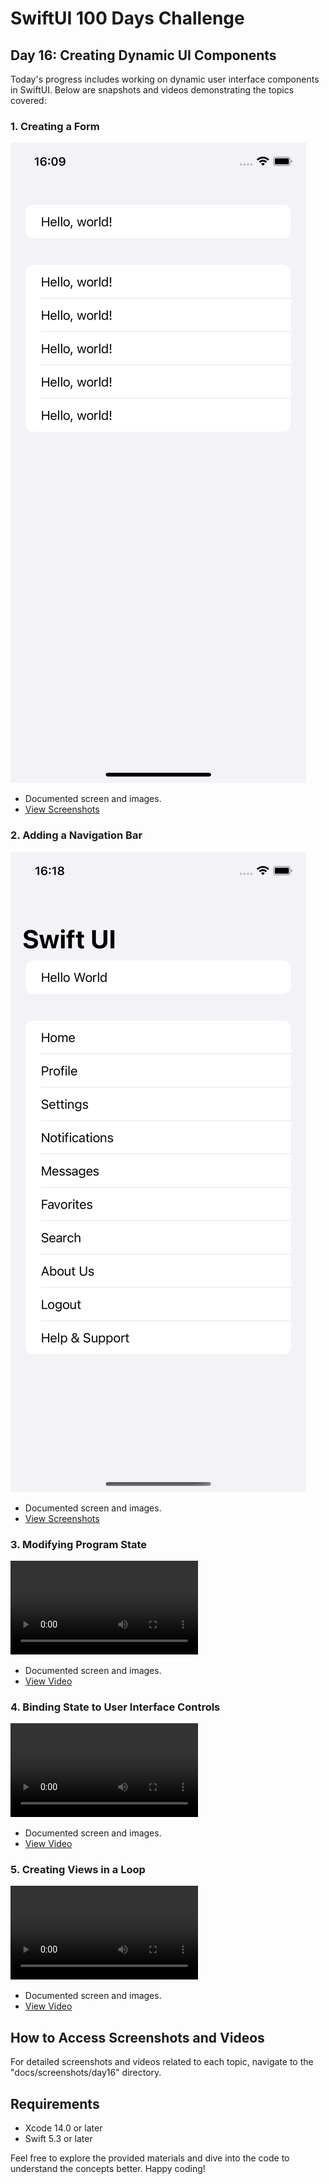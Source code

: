# SwiftUI 100 Days Challenge

## Day 16: Creating Dynamic UI Components

Today's progress includes working on dynamic user interface components in SwiftUI. Below are snapshots and videos demonstrating the topics covered:

### 1. Creating a Form
![Creating a Form](1.png)
- Documented screen and images.
- [View Screenshots](docs/screenshots/day16/1)

### 2. Adding a Navigation Bar
![Adding a Navigation Bar](2.png)
- Documented screen and images.
- [View Screenshots](docs/screenshots/day16/2)

### 3. Modifying Program State
![Modifying Program State](3.mp4)
- Documented screen and images.
- [View Video](docs/screenshots/day16/3)

### 4. Binding State to User Interface Controls
![Binding State to UI Controls](4.mp4)
- Documented screen and images.
- [View Video](docs/screenshots/day16/4)

### 5. Creating Views in a Loop
![Creating Views in a Loop](5.mp4)
- Documented screen and images.
- [View Video](docs/screenshots/day16/5)

## How to Access Screenshots and Videos

For detailed screenshots and videos related to each topic, navigate to the "docs/screenshots/day16" directory.

## Requirements
- Xcode 14.0 or later
- Swift 5.3 or later

Feel free to explore the provided materials and dive into the code to understand the concepts better. Happy coding!
